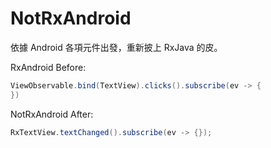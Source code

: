 # NotRxAndroid

依據 Android 各項元件出發，重新披上 RxJava 的皮。

RxAndroid Before:

```java
ViewObservable.bind(TextView).clicks().subscribe(ev -> {
})
```

NotRxAndroid After:

```java
RxTextView.textChanged().subscribe(ev -> {});
```
